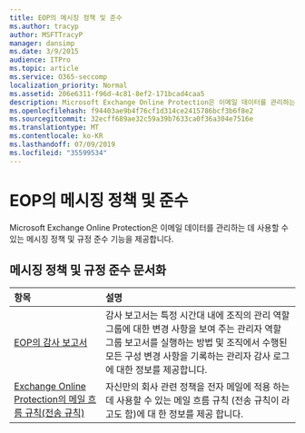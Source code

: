 ```yaml
---
title: EOP의 메시징 정책 및 준수
ms.author: tracyp
author: MSFTTracyP
manager: dansimp
ms.date: 3/9/2015
audience: ITPro
ms.topic: article
ms.service: O365-seccomp
localization_priority: Normal
ms.assetid: 206e6311-f96d-4c81-8ef2-171bcad4caa5
description: Microsoft Exchange Online Protection은 이메일 데이터를 관리하는 데 사용할 수 있는 메시징 정책 및 규정 준수 기능을 제공합니다.
ms.openlocfilehash: f94403ae9b4f76cf1d314ce2415786bcf3b6f8e2
ms.sourcegitcommit: 32ecff689ae32c59a39b7633ca0f36a304e7516e
ms.translationtype: MT
ms.contentlocale: ko-KR
ms.lasthandoff: 07/09/2019
ms.locfileid: "35599534"
---
```

# <a name="messaging-policy-and-compliance-in-eop"></a>EOP의 메시징 정책 및 준수

Microsoft Exchange Online Protection은 이메일 데이터를 관리하는 데 사용할 수 있는 메시징 정책 및 규정 준수 기능을 제공합니다.
  
## <a name="messaging-policy-and-compliance-documentation"></a>메시징 정책 및 규정 준수 문서화

|**항목**|**설명**|
|:-----|:-----|
|[EOP의 감사 보고서](auditing-reports-in-eop.md)|감사 보고서는 특정 시간대 내에 조직의 관리 역할 그룹에 대한 변경 사항을 보여 주는 관리자 역할 그룹 보고서를 실행하는 방법 및 조직에서 수행된 모든 구성 변경 사항을 기록하는 관리자 감사 로그에 대한 정보를 제공합니다.|
|[Exchange Online Protection의 메일 흐름 규칙(전송 규칙)](mail-flow-rules-transport-rules-0.md)|자신만의 회사 관련 정책을 전자 메일에 적용 하는 데 사용할 수 있는 메일 흐름 규칙 (전송 규칙이 라고도 함)에 대 한 정보를 제공 합니다.|
